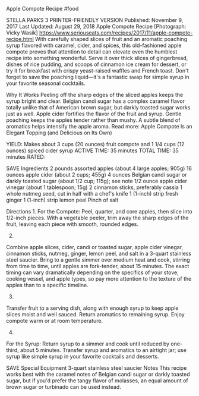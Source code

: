 Apple Compote Recipe
#food 

STELLA PARKS
3     PRINTER-FRIENDLY VERSION
Published: November 9, 2017 Last Updated: August 29, 2018
Apple Compote Recipe
[Photograph: Vicky Wasik]
https://www.seriouseats.com/recipes/2017/11/apple-compote-recipe.html
With carefully shaped slices of fruit and an aromatic poaching syrup flavored with caramel, cider, and spices, this old-fashioned apple compote proves that attention to detail can elevate even the humblest recipe into something wonderful. Serve it over thick slices of gingerbread, dishes of rice pudding, and scoops of cinnamon ice cream for dessert, or try it for breakfast with crispy yeast-raised waffles and French toast. Don't forget to save the poaching liquid—it's a fantastic swap for simple syrup in your favorite seasonal cocktails.

Why It Works
Peeling off the sharp edges of the sliced apples keeps the syrup bright and clear.
Belgian candi sugar has a complex caramel flavor totally unlike that of American brown sugar, but darkly toasted sugar works just as well.
Apple cider fortifies the flavor of the fruit and syrup.
Gentle poaching keeps the apples tender rather than mushy.
A subtle blend of aromatics helps intensify the apple aroma.
Read more: Apple Compote Is an Elegant Topping (and Delicious on Its Own)

YIELD:
Makes about 3 cups (20 ounces) fruit compote and 1 1/4 cups (12 ounces) spiced cider syrup
ACTIVE TIME:
35 minutes
TOTAL TIME:
35 minutes
RATED:
    
 SAVE
Ingredients
2 pounds assorted apples (about 4 large apples; 905g)
16 ounces apple cider (about 2 cups; 455g)
4 ounces Belgian candi sugar or darkly toasted sugar (about 1/2 cup; 115g); see note
1/2 ounce apple cider vinegar (about 1 tablespoon; 15g)
2 cinnamon sticks, preferably cassia
1 whole nutmeg seed, cut in half with a chef's knife
1 (1-inch) strip fresh ginger
1 (1-inch) strip lemon peel
Pinch of salt

Directions
1.
For the Compote: Peel, quarter, and core apples, then slice into 1/2-inch pieces. With a vegetable peeler, trim away the sharp edges of the fruit, leaving each piece with smooth, rounded edges.

2.
Combine apple slices, cider, candi or toasted sugar, apple cider vinegar, cinnamon sticks, nutmeg, ginger, lemon peel, and salt in a 3-quart stainless steel saucier. Bring to a gentle simmer over medium heat and cook, stirring from time to time, until apples are fork-tender, about 15 minutes. The exact timing can vary dramatically depending on the specifics of your stove, cooking vessel, and apple types, so pay more attention to the texture of the apples than to a specific timeline.

3.
Transfer fruit to a serving dish, along with enough syrup to keep apple slices moist and well sauced. Return aromatics to remaining syrup. Enjoy compote warm or at room temperature.

4.
For the Syrup: Return syrup to a simmer and cook until reduced by one-third, about 5 minutes. Transfer syrup and aromatics to an airtight jar; use syrup like simple syrup in your favorite cocktails and desserts.

 SAVE
Special Equipment
3-quart stainless steel saucier
Notes
This recipe works best with the caramel notes of Belgian candi sugar or darkly toasted sugar, but if you'd prefer the tangy flavor of molasses, an equal amount of brown sugar or turbinado can be used instead.
